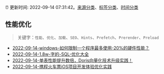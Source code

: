 :alarm_clock: 更新时间: 2022-09-14 07:31:42。[来源分类](../README.md)、[标签分类](../TAGS.md)、[时间分类](../TIMELINE.md)

## 性能优化


> 关键字：`性能`、`优化`、`加载`、`SEO`、`Hints`、`Prefetch`、`Prerender`、`Preload`



- [2022-09-14-windows-如何限制一个程序最多使用-20%的硬件性能？](https://www.v2ex.com/t/879980) 
- [2022-09-14-1.8w-字的-SQL-优化大全](https://toutiao.io/k/tz7p6nl) 
- [2022-09-14-单表性能提升数倍，Doris向量化技术升级实践！](https://toutiao.io/k/tlst9fb) 
- [2022-09-14-携程火车票iOS项目开发体验优化实践](https://toutiao.io/k/csbftkr) 